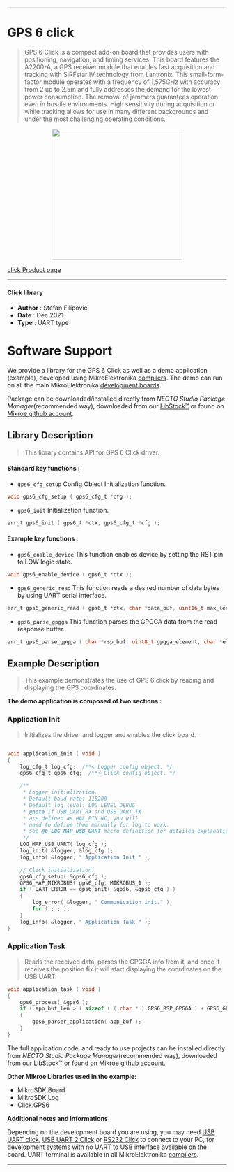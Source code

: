 
---
# GPS 6 click

> GPS 6 Click is a compact add-on board that provides users with positioning, navigation, and timing services. This board features the A2200-A, a GPS receiver module that enables fast acquisition and tracking with SiRFstar IV technology from Lantronix. This small-form-factor module operates with a frequency of 1,575GHz with accuracy from 2 up to 2.5m and fully addresses the demand for the lowest power consumption. The removal of jammers guarantees operation even in hostile environments. High sensitivity during acquisition or while tracking allows for use in many different backgrounds and under the most challenging operating conditions.

<p align="center">
  <img src="https://download.mikroe.com/images/click_for_ide/gps6_click.png" height=300px>
</p>

[click Product page](https://www.mikroe.com/gps-6-click)

---


#### Click library

- **Author**        : Stefan Filipovic
- **Date**          : Dec 2021.
- **Type**          : UART type


# Software Support

We provide a library for the GPS 6 Click
as well as a demo application (example), developed using MikroElektronika
[compilers](https://www.mikroe.com/necto-studio).
The demo can run on all the main MikroElektronika [development boards](https://www.mikroe.com/development-boards).

Package can be downloaded/installed directly from *NECTO Studio Package Manager*(recommended way), downloaded from our [LibStock&trade;](https://libstock.mikroe.com) or found on [Mikroe github account](https://github.com/MikroElektronika/mikrosdk_click_v2/tree/master/clicks).

## Library Description

> This library contains API for GPS 6 Click driver.

#### Standard key functions :

- `gps6_cfg_setup` Config Object Initialization function.
```c
void gps6_cfg_setup ( gps6_cfg_t *cfg );
```

- `gps6_init` Initialization function.
```c
err_t gps6_init ( gps6_t *ctx, gps6_cfg_t *cfg );
```

#### Example key functions :

- `gps6_enable_device` This function enables device by setting the RST pin to LOW logic state.
```c
void gps6_enable_device ( gps6_t *ctx );
```

- `gps6_generic_read` This function reads a desired number of data bytes by using UART serial interface.
```c
err_t gps6_generic_read ( gps6_t *ctx, char *data_buf, uint16_t max_len );
```

- `gps6_parse_gpgga` This function parses the GPGGA data from the read response buffer.
```c
err_t gps6_parse_gpgga ( char *rsp_buf, uint8_t gpgga_element, char *element_data );
```

## Example Description

> This example demonstrates the use of GPS 6 click by reading and displaying the GPS coordinates.

**The demo application is composed of two sections :**

### Application Init

> Initializes the driver and logger and enables the click board.

```c

void application_init ( void )
{
    log_cfg_t log_cfg;  /**< Logger config object. */
    gps6_cfg_t gps6_cfg;  /**< Click config object. */

    /** 
     * Logger initialization.
     * Default baud rate: 115200
     * Default log level: LOG_LEVEL_DEBUG
     * @note If USB_UART_RX and USB_UART_TX 
     * are defined as HAL_PIN_NC, you will 
     * need to define them manually for log to work. 
     * See @b LOG_MAP_USB_UART macro definition for detailed explanation.
     */
    LOG_MAP_USB_UART( log_cfg );
    log_init( &logger, &log_cfg );
    log_info( &logger, " Application Init " );

    // Click initialization.
    gps6_cfg_setup( &gps6_cfg );
    GPS6_MAP_MIKROBUS( gps6_cfg, MIKROBUS_1 );
    if ( UART_ERROR == gps6_init( &gps6, &gps6_cfg ) ) 
    {
        log_error( &logger, " Communication init." );
        for ( ; ; );
    }
    log_info( &logger, " Application Task " );
}

```

### Application Task

> Reads the received data, parses the GPGGA info from it, and once it receives the position fix it will start displaying the coordinates on the USB UART.

```c
void application_task ( void )
{
    gps6_process( &gps6 );
    if ( app_buf_len > ( sizeof ( ( char * ) GPS6_RSP_GPGGA ) + GPS6_GPGGA_ELEMENT_SIZE ) ) 
    {
        gps6_parser_application( app_buf );
    }
}
```


The full application code, and ready to use projects can be installed directly from *NECTO Studio Package Manager*(recommended way), downloaded from our [LibStock&trade;](https://libstock.mikroe.com) or found on [Mikroe github account](https://github.com/MikroElektronika/mikrosdk_click_v2/tree/master/clicks).

**Other Mikroe Libraries used in the example:**

- MikroSDK.Board
- MikroSDK.Log
- Click.GPS6

**Additional notes and informations**

Depending on the development board you are using, you may need
[USB UART click](https://www.mikroe.com/usb-uart-click),
[USB UART 2 Click](https://www.mikroe.com/usb-uart-2-click) or
[RS232 Click](https://www.mikroe.com/rs232-click) to connect to your PC, for
development systems with no UART to USB interface available on the board. UART
terminal is available in all MikroElektronika
[compilers](https://shop.mikroe.com/compilers).

---

